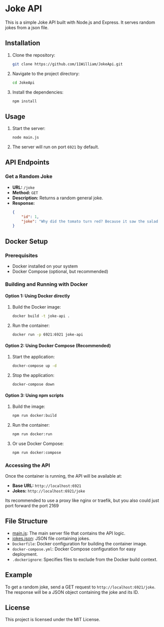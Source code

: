 # Joke API

This is a simple Joke API built with Node.js and Express. It serves random jokes from a json file.



## Installation

1. Clone the repository:
    ```sh
    git clone https://github.com/11William/JokeApi.git
    ```

2. Navigate to the project directory:
    ```sh
    cd JokeApi
    ```

3. Install the dependencies:
    ```sh
    npm install
    ```

## Usage

1. Start the server:
    ```sh
    node main.js
    ```

2. The server will run on port `6921` by default.

## API Endpoints

### Get a Random Joke

- **URL:** `/joke`
- **Method:** `GET`
- **Description:** Returns a random general joke.
- **Response:**
    ```json
    {
        "id": 1,
        "joke": "Why did the tomato turn red? Because it saw the salad dressing!"
    }
    ```

## Docker Setup

### Prerequisites
- Docker installed on your system
- Docker Compose (optional, but recommended)

### Building and Running with Docker

#### Option 1: Using Docker directly

1. Build the Docker image:
    ```sh
    docker build -t joke-api .
    ```

2. Run the container:
    ```sh
    docker run -p 6921:6921 joke-api
    ```

#### Option 2: Using Docker Compose (Recommended)

1. Start the application:
    ```sh
    docker-compose up -d
    ```

2. Stop the application:
    ```sh
    docker-compose down
    ```

#### Option 3: Using npm scripts

1. Build the image:
    ```sh
    npm run docker:build
    ```

2. Run the container:
    ```sh
    npm run docker:run
    ```

3. Or use Docker Compose:
    ```sh
    npm run docker:compose
    ```

### Accessing the API

Once the container is running, the API will be available at:
- **Base URL:** `http://localhost:6921`
- **Jokes:** `http://localhost:6921/joke`

Its recommended to use a proxy like nginx or traefik, but you also could just port forward the port 2169

## File Structure

- [main.js](http://_vscodecontentref_/1): The main server file that contains the API logic.
- [jokes.json](http://_vscodecontentref_/3): JSON file containing jokes.
- `Dockerfile`: Docker configuration for building the container image.
- `docker-compose.yml`: Docker Compose configuration for easy deployment.
- `.dockerignore`: Specifies files to exclude from the Docker build context.

## Example


To get a random joke, send a GET request to `http://localhost:6921/joke`. The response will be a JSON object containing the joke and its ID.

## License

This project is licensed under the MIT License.
